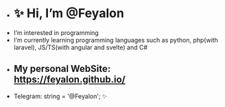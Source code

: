 - # ✨ Hi, I’m @Feyalon
- I’m interested in programming
- I’m currently learning programming languages such as python, php(with laravel), JS/TS(with angular and svelte) and C#
- ## My personal WebSite: https://feyalon.github.io/
- Telegram: string = '@Feyalon'; ✨

<!---
Feyalon/Feyalon is a ✨ special ✨ repository because its `README.md` (this file) appears on your GitHub profile.
You can click the Preview link to take a look at your changes.
--->
